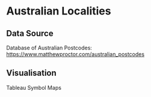# Australian Localities

## Data Source
Database of Australian Postcodes: https://www.matthewproctor.com/australian_postcodes

## Visualisation
Tableau Symbol Maps
